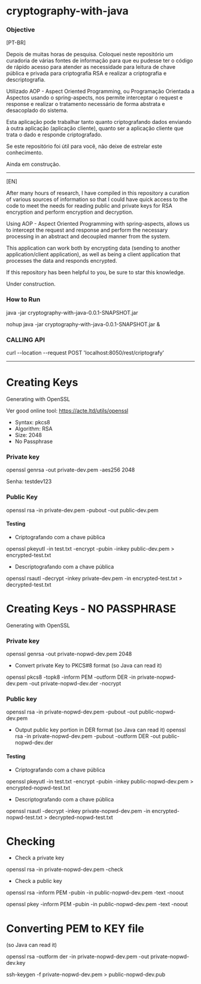 # cryptography-with-java

### Objective

[PT-BR]

Depois de muitas horas de pesquisa.
Coloquei neste repositório um curadoria de várias fontes de informação para que eu pudesse ter o código de rápido acesso para atender as necessidade para leitura de chave pública e privada para criptografia RSA e realizar a criptografia e descriptografia.

Utilizado AOP - Aspect Oriented Programming, ou Programação Orientada a Aspectos usando o spring-aspects, nos permite interceptar o request e response e realizar o tratamento necessário de forma abstrata e desacoplado do sistema.

Esta aplicação pode trabalhar tanto quanto criptografando dados enviando à outra aplicação (aplicação cliente), quanto ser a aplicação cliente que trata o dado e responde criptografado.

Se este repositório foi útil para você, não deixe de estrelar este conhecimento.

Ainda em construção.


---
[EN]

After many hours of research,
I have compiled in this repository a curation of various sources of information so that I could have quick access to the code to meet the needs for reading public and private keys for RSA encryption and perform encryption and decryption.

Using AOP - Aspect Oriented Programming with spring-aspects, allows us to intercept the request and response and perform the necessary processing in an abstract and decoupled manner from the system.

This application can work both by encrypting data (sending to another application/client application), as well as being a client application that processes the data and responds encrypted.

If this repository has been helpful to you, be sure to star this knowledge.

Under construction.

### How to Run
java -jar cryptography-with-java-0.0.1-SNAPSHOT.jar

nohup java -jar cryptography-with-java-0.0.1-SNAPSHOT.jar &

### CALLING API
curl --location --request POST 'localhost:8050/rest/criptografy'

---



# Creating Keys
Generating with OpenSSL

Ver good online tool: https://acte.ltd/utils/openssl

- Syntax: pkcs8
- Algorithm: RSA
- Size: 2048
- No Passphrase

### Private key

openssl genrsa -out private-dev.pem -aes256 2048

Senha: testdev123


### Public Key

openssl rsa -in private-dev.pem -pubout -out public-dev.pem



#### Testing

- Criptografando com a chave pública

openssl pkeyutl -in test.txt -encrypt -pubin -inkey public-dev.pem > encrypted-test.txt

- Descriptografando com a chave pública

openssl rsautl -decrypt -inkey private-dev.pem -in encrypted-test.txt > decrypted-test.txt


# Creating Keys - NO PASSPHRASE
Generating with OpenSSL


###  Private key

openssl genrsa -out private-nopwd-dev.pem 2048


   - Convert private Key to PKCS#8 format (so Java can read it)
   
openssl pkcs8 -topk8 -inform PEM -outform DER -in private-nopwd-dev.pem -out private-nopwd-dev.der -nocrypt


###  Public key

openssl rsa -in private-nopwd-dev.pem -pubout -out public-nopwd-dev.pem


   - Output public key portion in DER format (so Java can read it)
openssl rsa -in private-nopwd-dev.pem -pubout -outform DER -out public-nopwd-dev.der



#### Testing

- Criptografando com a chave pública

openssl pkeyutl -in test.txt -encrypt -pubin -inkey public-nopwd-dev.pem > encrypted-nopwd-test.txt

- Descriptografando com a chave pública

openssl rsautl -decrypt -inkey private-nopwd-dev.pem -in encrypted-nopwd-test.txt > decrypted-nopwd-test.txt


# Checking

- Check a private key

openssl rsa -in private-nopwd-dev.pem -check


- Check a public key

openssl rsa -inform PEM -pubin -in public-nopwd-dev.pem -text -noout

openssl pkey -inform PEM -pubin -in public-nopwd-dev.pem -text -noout


# Converting PEM to KEY file
(so Java can read it)


openssl rsa -outform der -in private-nopwd-dev.pem -out private-nopwd-dev.key

ssh-keygen -f private-nopwd-dev.pem > public-nopwd-dev.pub
